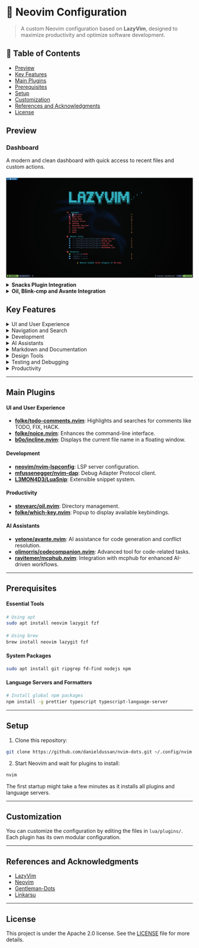 # 🚀 Neovim Configuration

> A custom Neovim configuration based on **LazyVim**, designed to maximize productivity and optimize software development.

## 📑 Table of Contents

- [Preview](#preview)
- [Key Features](#key-features)
- [Main Plugins](#main-plugins)
- [Prerequisites](#prerequisites)
- [Setup](#setup)
- [Customization](#customization)
- [References and Acknowledgments](#references-and-acknowledgments)
- [License](#license)

## Preview

### Dashboard

A modern and clean dashboard with quick access to recent files and custom actions.

<div align="center">
  <img src="images/dashboard.png" alt="Dashboard View" width="800"/>
</div>

<details>
<summary><strong>Snacks Plugin Integration</strong></summary>

Powerful file navigation and search capabilities:

- Tree-style file explorer for project navigation
- Quick file search by name across the project
- Full-text search across all project files
- Integrated with fuzzy finder for fast results
  <img src="images/snacks.png" alt="Snacks Plugin"/>

</details>

<details>
<summary><strong>Oil, Blink-cmp and Avante Integration</strong></summary>

Seamless file management with Oil, intelligent code completion with Blink-cmp, and AI assistance with Avante.
<img src="images/oil-blink-avante.png" alt="Oil, Blink-cmp and Avante"/>

</details>

## Key Features

<details>
<summary> UI and User Experience</summary>

- **Custom Theme**: Color configuration with support for transparency and themes like `onedark` and `tokyonight`.
- **Modern Dashboard**: Quick access to recent files, projects, and custom actions.
- **Advanced Status Bar**: Integration with `lualine.nvim` to display contextual information such as the current mode, progress, and more.
- **Tab Management**: Support for `bufferline.nvim` for smooth navigation between buffers.
- **Visual Indicators**: Use of custom icons to enhance the visual experience (see `lib/icons.lua`).

</details>

<details>
<summary> Navigation and Search</summary>

- **Snacks.nvim**: Tree-style file explorer, quick text and file search, and support for recent projects.
- **Flash.nvim**: Fast and efficient navigation within files.
- **Oil.nvim**: Integrated directory management directly in Neovim.

</details>

<details>
<summary> Development</summary>

- **LSP (Language Server Protocol)**: Full configuration for multiple languages such as TypeScript, Python, Rust, Lua, and more.
- **Intelligent Autocompletion**: Integration with `blink.cmp` for contextual suggestions, snippets (`LuaSnip`), and LSP support.
- **Debugging**: Support for `nvim-dap` with a graphical interface (`nvim-dap-ui`) and virtual text (`nvim-dap-virtual-text`).
- **Custom Snippets**: Snippets for languages like Astro and support for global snippets.

</details>

<details>
<summary> AI Assistants</summary>

- **Avante.nvim**: Integration with AI for real-time assistance, code generation, and conflict resolution.
- **CodeCompanion.nvim**: Advanced tool for generating commits, documentation, refactoring, and code review.
- **Copilot.nvim**: Automatic suggestions powered by AI.
- **Mcphub Integration**: Seamless integration with mcphub for enhanced AI-driven workflows.

</details>

<details>
<summary> Markdown and Documentation</summary>

- **Markdown Rendering**: Enhanced support for Markdown editing with `render-markdown.nvim`.
- **Documentation View**: Integration with `nvim-docs-view` to view documentation directly in Neovim.

</details>

<details>
<summary> Design Tools</summary>

- **Color Picker**: Integrated color selector with `minty` and `volt`.
- **Tailwind Tools**: Tools to sort Tailwind CSS classes.

</details>

<details>
<summary> Testing and Debugging</summary>

- **Testing Support**: Unit test generation with `CodeCompanion`.
- **Advanced Debugging**: Configuration for debugging with support for multiple languages.

</details>

<details>
<summary> Productivity</summary>

- **Session Management**: Quickly restore previous sessions.
- **Custom Shortcuts**: Optimized keymap configuration for fast navigation and editing.
- **Notifications**: Visual notification system for tasks in progress.

</details>

---

## Main Plugins

#### UI and User Experience

- **[folke/todo-comments.nvim](https://github.com/folke/todo-comments.nvim)**: Highlights and searches for comments like TODO, FIX, HACK.
- **[folke/noice.nvim](https://github.com/folke/noice.nvim)**: Enhances the command-line interface.
- **[b0o/incline.nvim](https://github.com/b0o/incline.nvim)**: Displays the current file name in a floating window.

#### Development

- **[neovim/nvim-lspconfig](https://github.com/neovim/nvim-lspconfig)**: LSP server configuration.
- **[mfussenegger/nvim-dap](https://github.com/mfussenegger/nvim-dap)**: Debug Adapter Protocol client.
- **[L3MON4D3/LuaSnip](https://github.com/L3MON4D3/LuaSnip)**: Extensible snippet system.

#### Productivity

- **[stevearc/oil.nvim](https://github.com/stevearc/oil.nvim)**: Directory management.
- **[folke/which-key.nvim](https://github.com/folke/which-key.nvim)**: Popup to display available keybindings.

#### AI Assistants

- **[yetone/avante.nvim](https://github.com/yetone/avante.nvim)**: AI assistance for code generation and conflict resolution.
- **[olimorris/codecompanion.nvim](https://github.com/olimorris/codecompanion.nvim)**: Advanced tool for code-related tasks.
- **[ravitemer/mcphub.nvim](https://github.com/ravitemer/mcphub.nvim)**: Integration with mcphub for enhanced AI-driven workflows.

---

## Prerequisites

#### Essential Tools

```bash
# Using apt
sudo apt install neovim lazygit fzf

# Using brew
brew install neovim lazygit fzf
```

#### System Packages

```bash
sudo apt install git ripgrep fd-find nodejs npm
```

#### Language Servers and Formatters

```bash
# Install global npm packages
npm install -g prettier typescript typescript-language-server
```

---

## Setup

1. Clone this repository:

```bash
git clone https://github.com/danieldussan/nvim-dots.git ~/.config/nvim
```

2. Start Neovim and wait for plugins to install:

```bash
nvim
```

The first startup might take a few minutes as it installs all plugins and language servers.

---

## Customization

You can customize the configuration by editing the files in `lua/plugins/`. Each plugin has its own modular configuration.

---

## References and Acknowledgments

- [LazyVim](https://github.com/LazyVim/LazyVim)
- [Neovim](https://neovim.io/)
- [Gentleman-Dots](https://github.com/Gentleman-Programming/Gentleman.Dots/tree/main)
- [Linkarsu](https://github.com/linkarzu/dotfiles-latest)

---

## License

This project is under the Apache 2.0 license. See the [LICENSE](LICENSE) file for more details.
